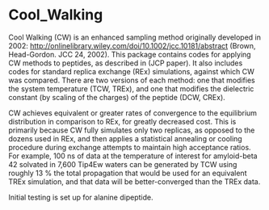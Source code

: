 # Cool_Walking

Cool Walking (CW) is an enhanced sampling method originally developed in 2002: http://onlinelibrary.wiley.com/doi/10.1002/jcc.10181/abstract (Brown, Head-Gordon. JCC 24, 2002). This package contains codes for applying CW methods to peptides, as described in (JCP paper). It also includes codes for standard replica exchange (REx) simulations, against which CW was compared. There are two versions of each method: one that modifies the system temperature (TCW, TREx), and one that modifies the dielectric constant (by scaling of the charges) of the peptide (DCW, CREx). 

CW achieves equivalent or greater rates of convergence to the equilibrium distribution in comparison to REx, for greatly decreased cost. This is primarily because CW fully simulates only two replicas, as opposed to the dozens used in REx, and then applies a statistical annealing or cooling procedure during exchange attempts to maintain high acceptance ratios. For example, 100 ns of data at the temperature of interest for amyloid-beta 42 solvated in 7,600 Tip4Ew waters can be generated by TCW using roughly 13 % the total propagation that would be used for an equivalent TREx simulation, and that data will be better-converged than the TREx data.

Initial testing is set up for alanine dipeptide.
